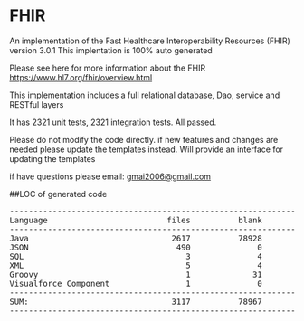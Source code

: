 # FHIR
An implementation of the Fast Healthcare Interoperability Resources (FHIR) version 3.0.1 
This implentation is 100% auto generated

Please see here for more information about the FHIR
https://www.hl7.org/fhir/overview.html

This implementation includes a full relational database, Dao, service and RESTful layers

It has 2321 unit tests, 2321 integration tests. All passed.

Please do not modify the code directly.  if new features and changes are needed please update the templates instead.
Will provide an interface for updating the templates

if have questions please email: gmai2006@gmail.com

##LOC of generated code
<pre>
-----------------------------------------------------------------------------------
Language                         files          blank        comment           code
-----------------------------------------------------------------------------------
Java                              2617          78928         129015         321543
JSON                               490              0              0          94743
SQL                                  3              4           1605           6978
XML                                  5              4              6            842
Groovy                               1             31              8             69
Visualforce Component                1              0              0              9
-----------------------------------------------------------------------------------
SUM:                              3117          78967         130634         424184
-----------------------------------------------------------------------------------
</pre>
